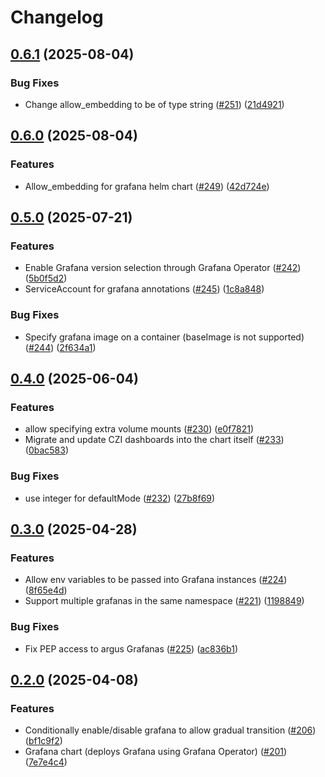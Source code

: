 # Changelog

## [0.6.1](https://github.com/chanzuckerberg/argo-helm-charts/compare/grafana-v0.6.0...grafana-v0.6.1) (2025-08-04)


### Bug Fixes

* Change allow_embedding to be of type string ([#251](https://github.com/chanzuckerberg/argo-helm-charts/issues/251)) ([21d4921](https://github.com/chanzuckerberg/argo-helm-charts/commit/21d492112e0cba5dcd261012188820d0df9907fe))

## [0.6.0](https://github.com/chanzuckerberg/argo-helm-charts/compare/grafana-v0.5.0...grafana-v0.6.0) (2025-08-04)


### Features

* Allow_embedding for grafana helm chart ([#249](https://github.com/chanzuckerberg/argo-helm-charts/issues/249)) ([42d724e](https://github.com/chanzuckerberg/argo-helm-charts/commit/42d724eaa0a21797d517b05b643f06884d892c92))

## [0.5.0](https://github.com/chanzuckerberg/argo-helm-charts/compare/grafana-v0.4.0...grafana-v0.5.0) (2025-07-21)


### Features

* Enable Grafana version selection through Grafana Operator ([#242](https://github.com/chanzuckerberg/argo-helm-charts/issues/242)) ([5b0f5d2](https://github.com/chanzuckerberg/argo-helm-charts/commit/5b0f5d2f10449b84b9829e6a490ebf2faf400a1f))
* ServiceAccount for grafana annotations ([#245](https://github.com/chanzuckerberg/argo-helm-charts/issues/245)) ([1c8a848](https://github.com/chanzuckerberg/argo-helm-charts/commit/1c8a84866917ea2b143a8709cf92fcbe221ac3ce))


### Bug Fixes

* Specify grafana image on a container (baseImage is not supported) ([#244](https://github.com/chanzuckerberg/argo-helm-charts/issues/244)) ([2f634a1](https://github.com/chanzuckerberg/argo-helm-charts/commit/2f634a1b2d8f5c6f86cd89255a5afd574bdb677c))

## [0.4.0](https://github.com/chanzuckerberg/argo-helm-charts/compare/grafana-v0.3.0...grafana-v0.4.0) (2025-06-04)


### Features

* allow specifying extra volume mounts ([#230](https://github.com/chanzuckerberg/argo-helm-charts/issues/230)) ([e0f7821](https://github.com/chanzuckerberg/argo-helm-charts/commit/e0f782110047000e6dab2527ada3b09e3eeae045))
* Migrate and update CZI dashboards into the chart itself ([#233](https://github.com/chanzuckerberg/argo-helm-charts/issues/233)) ([0bac583](https://github.com/chanzuckerberg/argo-helm-charts/commit/0bac583e7e6ffa72fcd73f38d3afc63984e5be0b))


### Bug Fixes

* use integer for defaultMode ([#232](https://github.com/chanzuckerberg/argo-helm-charts/issues/232)) ([27b8f69](https://github.com/chanzuckerberg/argo-helm-charts/commit/27b8f69dc7be77a434a598f7ebdaf26768a8c61b))

## [0.3.0](https://github.com/chanzuckerberg/argo-helm-charts/compare/grafana-v0.2.0...grafana-v0.3.0) (2025-04-28)


### Features

* Allow env variables to be passed into Grafana instances ([#224](https://github.com/chanzuckerberg/argo-helm-charts/issues/224)) ([8f65e4d](https://github.com/chanzuckerberg/argo-helm-charts/commit/8f65e4da2ad0efa1014f8be51a0eb54721d64770))
* Support multiple grafanas in the same namespace ([#221](https://github.com/chanzuckerberg/argo-helm-charts/issues/221)) ([1198849](https://github.com/chanzuckerberg/argo-helm-charts/commit/119884942da8504bb34a5f927eba7934e152f3f6))


### Bug Fixes

* Fix PEP access to argus Grafanas ([#225](https://github.com/chanzuckerberg/argo-helm-charts/issues/225)) ([ac836b1](https://github.com/chanzuckerberg/argo-helm-charts/commit/ac836b1a109d75888f0b7e7ac00008bc4ca5d825))

## [0.2.0](https://github.com/chanzuckerberg/argo-helm-charts/compare/grafana-v0.1.0...grafana-v0.2.0) (2025-04-08)


### Features

* Conditionally enable/disable grafana to allow gradual transition ([#206](https://github.com/chanzuckerberg/argo-helm-charts/issues/206)) ([bf1c9f2](https://github.com/chanzuckerberg/argo-helm-charts/commit/bf1c9f274e8db275b30286601966a85550814898))
* Grafana chart (deploys Grafana using Grafana Operator) ([#201](https://github.com/chanzuckerberg/argo-helm-charts/issues/201)) ([7e7e4c4](https://github.com/chanzuckerberg/argo-helm-charts/commit/7e7e4c457ffe97a952fdfcd2ac0376a2b9c94cd3))
